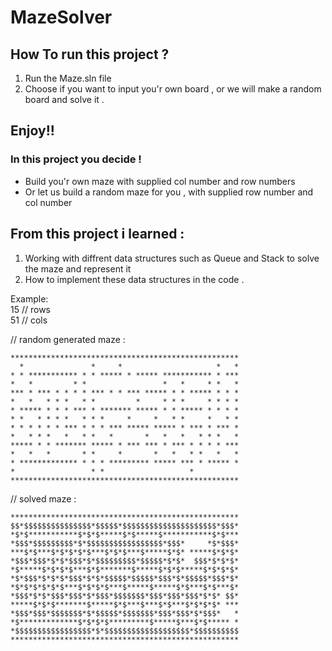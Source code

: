 # MazeSolver

## How To run this project ?

1. Run the Maze.sln file 
2. Choose if you want to input you'r own board , or we will make a random board and solve it . 
 
 ## Enjoy!!

 ### In this project you decide !

 * Build you'r own maze with supplied col number and row numbers 
 * Or let us build a random maze for you , with supplied row number and col number 
 
 ## From this project i learned : 
 
 1. Working with diffrent data structures such as Queue and Stack to solve the maze and represent it 
 2. How to implement these data structures in the code . 

Example:
<br>
15  // rows 
<br>
51 // cols

// random generated maze : 
```
***************************************************   
  *               *     *                     *   *
* * *********** * * ***** * ***** *********** * ***
*   *         * *                 *   *     * *   *
*** * *** * * * * *** * * *** ***** * * ***** * * *
*   *   * * *   * *         *     * * *     * * * *
* ***** * * * *** * ******* ***** * * ***** * * * *
* *   * * * *   * * *     *     *   * *     *   * *
* * * * * * *** * * * *** ***** ***** * *** * *** *
*   * * *   *   * *   *       *   *   *   * * *   *
***** * * ******* ***** * *** *** * *** * * * * ***
*   *   *       * *     *       *   *   * *   *   *
* ************* * * * ********* ***** *** * ***** *
*                 * *                   *
***************************************************
```
 // solved maze : 
```
***************************************************  
$$*$$$$$$$$$$$$$$$*$$$$$*$$$$$$$$$$$$$$$$$$$$$*$$$*
*$*$***********$*$*$*****$*$*****$***********$*$***
*$$$*$$$$$$$$$*$*$$$$$$$$$$$$$$$$$*$$$*     *$*$$$*
***$*$***$*$*$*$*$***$*$*$***$*****$*$* *****$*$*$*
*$$$*$$$*$*$*$$$*$*$$$$$$$$$*$$$$$*$*$*  $$$*$*$*$*
*$*****$*$*$*$***$*$*******$*****$*$*$*****$*$*$*$*
*$*$$$*$*$*$*$$$*$*$*$$$$$*$$$$$*$$$*$*$$$$$*$$$*$*
*$*$*$*$*$*$***$*$*$*$***$*****$*****$*$***$*$***$*
*$$$*$*$*$$$*$$$*$*$$$*$$$$$$$*$$$*$$$*$$$*$*$* $$*
*****$*$*$*******$*****$*$***$***$*$***$*$*$*$* ***
*$$$*$$$*$$$$$$$*$*$$$$$*$$$$$$$*$$$*$$$*$*$$$*   *
*$*************$*$*$*$*********$*****$***$*$***** *
*$$$$$$$$$$$$$$$$$*$*$$$$$$$$$$$$$$$$$$$*$$$$$$$$$$
***************************************************
```
